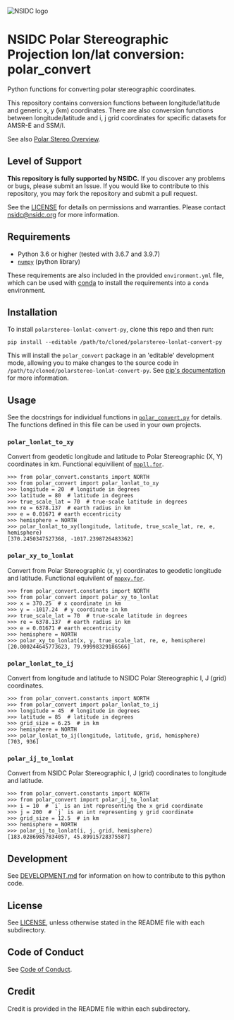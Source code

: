 ![NSIDC logo](/images/NSIDC_logo_2018_poster-1.png)

# NSIDC Polar Stereographic Projection lon/lat conversion: polar_convert

Python functions for converting polar stereographic coordinates.

This repository contains conversion functions between longitude/latitude and generic x,
y (km) coordinates. There are also conversion functions between
longitude/latitude and i, j grid coordinates for specific datasets for AMSR-E
and SSM/I.

See also [Polar Stereo Overview](https://nsidc.org/data/polar-stereo).

## Level of Support

<b>This repository is fully supported by NSIDC.</b> If you discover any problems or
bugs, please submit an Issue. If you would like to contribute to this
repository, you may fork the repository and submit a pull request.

See the [LICENSE](LICENSE) for details on permissions and warranties. Please
contact nsidc@nsidc.org for more information.

## Requirements

* Python 3.6 or higher (tested with 3.6.7 and 3.9.7)
* [`numpy`](https://numpy.org/) (python library)

These requirements are also included in the provided `environment.yml` file,
which can be used with [conda](https://docs.conda.io/en/latest/) to install the
requirements into a `conda` environment.


## Installation

To install `polarstereo-lonlat-convert-py`, clone this repo and then run:

```
pip install --editable /path/to/cloned/polarstereo-lonlat-convert-py
```

This will install the `polar_convert` package in an 'editable' development mode,
allowing you to make changes to the source code in
`/path/to/cloned/polarstereo-lonlat-convert-py`. See [pip's
documentation](https://pip.pypa.io/en/stable/cli/pip_install/#install-editable)
for more information.


## Usage

See the docstrings for individual functions in
[`polar_convert.py`](./polar_convert/polar_convert.py) for details.  The
functions defined in this file can be used in your own projects.

### `polar_lonlat_to_xy`

Convert from geodetic longitude and latitude to Polar Stereographic (X, Y)
coordinates in km. Functional equivilient of
[`mapll.for`](https://github.com/nsidc/polarstereo-latlon-convert-fortran/blob/main/locate/mapll.for).

```
>>> from polar_convert.constants import NORTH
>>> from polar_convert import polar_lonlat_to_xy
>>> longitude = 20  # longitude in degrees
>>> latitude = 80  # latitude in degrees
>>> true_scale_lat = 70  # true-scale latitude in degrees
>>> re = 6378.137  # earth radius in km
>>> e = 0.01671 # earth eccentricity
>>> hemisphere = NORTH
>>> polar_lonlat_to_xy(longitude, latitude, true_scale_lat, re, e, hemisphere)
[370.2450347527368, -1017.2398726483362]
```

### `polar_xy_to_lonlat`

Convert from Polar Stereographic (x, y) coordinates to geodetic longitude and
latitude. Functional equivilent of
[`mapxy.for`](https://github.com/nsidc/polarstereo-latlon-convert-fortran/blob/main/locate/mapxy.for).

```
>>> from polar_convert.constants import NORTH
>>> from polar_convert import polar_xy_to_lonlat
>>> x = 370.25  # x coordinate in km
>>> y = -1017.24  # y coordinate in km
>>> true_scale_lat = 70  # true-scale latitude in degrees 
>>> re = 6378.137  # earth radius in km
>>> e = 0.01671 # earth eccentricity
>>> hemisphere = NORTH
>>> polar_xy_to_lonlat(x, y, true_scale_lat, re, e, hemisphere)
[20.000244645773623, 79.99998329186566]
```

### `polar_lonlat_to_ij`

Convert from longitude and latitude to NSIDC Polar Stereographic I, J (grid)
coordinates.

```
>>> from polar_convert.constants import NORTH
>>> from polar_convert import polar_lonlat_to_ij
>>> longitude = 45  # longitude in degrees
>>> latitude = 85  # latitude in degrees
>>> grid_size = 6.25  # in km
>>> hemisphere = NORTH
>>> polar_lonlat_to_ij(longitude, latitude, grid, hemisphere)
[703, 936]
```

### `polar_ij_to_lonlat`

Convert from NSIDC Polar Stereographic I, J (grid) coordinates to longitude and
latitude.

```
>>> from polar_convert.constants import NORTH
>>> from polar_convert import polar_ij_to_lonlat
>>> i = 10  # `i` is an int representing the x grid coordinate
>>> j = 200  # `j` is an int representing y grid coordinate
>>> grid_size = 12.5  # in km
>>> hemisphere = NORTH
>>> polar_ij_to_lonlat(i, j, grid, hemisphere)
[183.02869857834057, 45.89915728375587]
```

## Development

See [DEVELOPMENT.md](./DEVELOPMENT.md) for information on how to contribute to
this python code.


## License

See [LICENSE](LICENSE), unless otherwise stated in the README file with each subdirectory.

## Code of Conduct

See [Code of Conduct](CODE_OF_CONDUCT.md).

## Credit

Credit is provided in the README file within each subdirectory.
